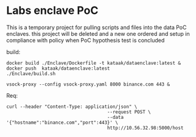 # Labs enclave PoC 

This is a temporary project for pulling scripts and files into the data PoC enclaves. this project will be deleted and a new one ordered and setup in compliance with policy when PoC hypothesis test is concluded

build: 
```
docker build ./Enclave/Dockerfile -t kataak/dataenclave:latest & docker push  kataak/dataenclave:latest
./Enclave/build.sh

vsock-proxy --config vsock-proxy.yaml 8000 binance.com 443 &
```


Req: 
````
curl --header "Content-Type: application/json" \
                                     --request POST \
                                     --data '{"hostname":"binance.com","port":443}' \
                                     http://10.56.32.98:5000/host
                                     